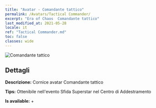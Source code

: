 ```yaml
---
title: "Avatar - Comandante tattico"
permalink: /Avatars/Tactical Commander/
excerpt: "Era of Chaos  Comandante tattico"
last_modified_at: 2021-05-28
locale: it
ref: "Tactical Commander.md"
toc: false
classes: wide
---
```

 ![Comandante tattico](/images/a/avatarFrame_20.png)

## Dettagli

 **Descrizione:** Cornice avatar Comandante tattico 

 **Tips:** Ottenibile nell'evento Sfida Superstar nel Centro di Addestramento 

 **Is available:**  + 

